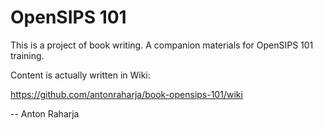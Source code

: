 OpenSIPS 101
============

This is a project of book writing. A companion materials for OpenSIPS 101 training.

Content is actually written in Wiki:

https://github.com/antonraharja/book-opensips-101/wiki

--
Anton Raharja
